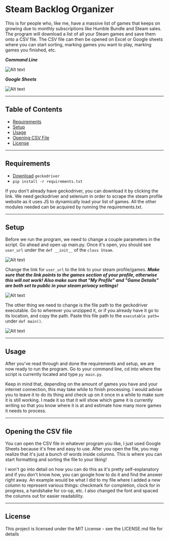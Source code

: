 # Steam Backlog Organizer

This is for people who, like me, have a massive list of games that keeps on growing due to monthly subscriptions like Humble Bundle and Steam sales.
The program will download a list of all your Steam games and save them onto a CSV file. The CSV file can then be opened on Excel or Google sheets where you can start
sorting, marking games you want to play, marking games you finished, etc.

***Command Line***

![Alt text](https://github.com/shields-mike/steam_backlog_organizer/blob/master/Images/cmd.gif?raw=true)

***Google Sheets***

![Alt text](https://github.com/shields-mike/steam_backlog_organizer/blob/master/Images/google_sheets.jpg?raw=true)

---

## Table of Contents

- [Requirements](#installation)
- [Setup](#setup)
- [Usage](#usage)
- [Opening CSV File](#opening-the-csv-file)
- [License](#license)

---

## Requirements

- [Download](https://github.com/mozilla/geckodriver/releases) `geckodriver`
- `pip install -r requirements.txt`

If you don't already have geckodriver, you can download it by clicking the link. We need geckodriver and selenium in order to scrape the steam profile website as it uses JS
to dynamically load your list of games. All the other modules needed can be acquired by running the requirements.txt.

---

## Setup

Before we run the program, we need to change a couple parameters in the script. Go ahead and open up main.py. Once it's open, you should see `user_url` under the `def __init__`
of the `class Steam`.

![Alt text](https://github.com/shields-mike/steam_backlog_organizer/blob/master/Images/steam_user_url.jpg)

Change the link for `user_url` to the link to your steam profile/games. **_Make sure that the link points to the games section of your profile, otherwise this will not work!
Also make sure that "My Profile" and "Game Details" are both set to public in your steam privacy settings!_**

![Alt text](https://github.com/shields-mike/steam_backlog_organizer/blob/master/Images/steam_profile.jpg)

The other thing we need to change is the file path to the geckodriver executable. Go to wherever you unzipped it, or if you already have it go to its location, and copy the
path. Paste this file path to the `executable path=` under `def main()`.

![Alt text](https://github.com/shields-mike/steam_backlog_organizer/blob/master/Images/geckodriver_install.jpg)

---

## Usage

After you've read through and done the requirements and setup, we are now ready to run the program. Go to your command line, cd into where the script is currently located
and type `py main.py`.

Keep in mind that, depending on the amount of games you have and your internet connection, this may take while to finish processing. I would advise you to leave it to do its
thing and check up on it once in a while to make sure it is still working. I made it so that it will show which game it is currently writing so that you know where it is at 
and estimate how many more games it needs to process.

---

## Opening the CSV file

You can open the CSV file in whatever program you like, I just used Google Sheets because it's free and easy to use. After you open the file, you may realize that it's just
a bunch of words inside columns. This is where you can start formatting and sorting the file to your liking! 

I won't go into detail on how you can do this as it's pretty self-explanatory and if you don't know how, you can google how to do it and find the answer right away. An example
would be what I did to my file where I added a new column to represent various things: checkmark for completion, clock for in progress, a handshake for co-op, etc. I also
changed the font and spaced the columns out for easier readability.

---

## License

This project is licensed under the MIT License - see the LICENSE.md file for details

